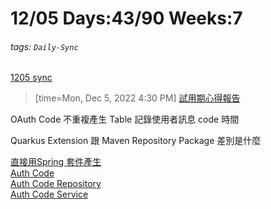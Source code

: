 # 12/05 Days:43/90 Weeks:7
###### tags: `Daily-Sync` 


[1205 sync](https://hackmd.io/@nu_qcIVMToaLLQ-6gTt93g/SyUmiF5wj)


>[time=Mon, Dec 5, 2022 4:30 PM]
[試用期心得報告](https://hackmd.io/@nu_qcIVMToaLLQ-6gTt93g/SktSEw_Do)


OAuth Code 不重複產生
Table 記錄使用者訊息 code 時間


Quarkus Extension 跟 Maven Repository Package 差別是什麼

[直接用Spring 套件產生](https://openhome.cc/Gossip/Spring/OAuth2CodeGrant.html)  
[Auth Code](/J_Mq7st6RniKF6zcAkhr7A)   
[Auth Code Repository](/sdgWNq6JQ8a6I28lw0GqRg)  
[Auth Code Service](/gl1C7Ro6S-eygJo3N6w7Tw)

